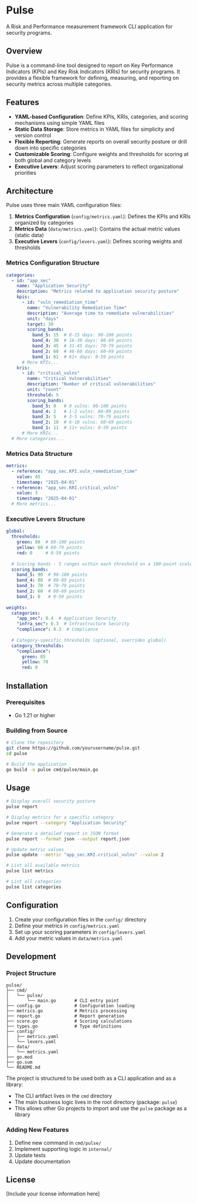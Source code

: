 # Pulse

A Risk and Performance measurement framework CLI application for security programs.

## Overview

Pulse is a command-line tool designed to report on Key Performance Indicators (KPIs) and Key Risk Indicators (KRIs) for security programs. It provides a flexible framework for defining, measuring, and reporting on security metrics across multiple categories.

## Features

- **YAML-based Configuration**: Define KPIs, KRIs, categories, and scoring mechanisms using simple YAML files
- **Static Data Storage**: Store metrics in YAML files for simplicity and version control
- **Flexible Reporting**: Generate reports on overall security posture or drill down into specific categories
- **Customizable Scoring**: Configure weights and thresholds for scoring at both global and category levels
- **Executive Levers**: Adjust scoring parameters to reflect organizational priorities

## Architecture

Pulse uses three main YAML configuration files:

1. **Metrics Configuration** (`config/metrics.yaml`): Defines the KPIs and KRIs organized by categories
2. **Metrics Data** (`data/metrics.yaml`): Contains the actual metric values (static data)
3. **Executive Levers** (`config/levers.yaml`): Defines scoring weights and thresholds

### Metrics Configuration Structure

```yaml
categories:
  - id: "app_sec"
    name: "Application Security"
    description: "Metrics related to application security posture"
    kpis:
      - id: "vuln_remediation_time"
        name: "Vulnerability Remediation Time"
        description: "Average time to remediate vulnerabilities"
        unit: "days"
        target: 30
        scoring_bands:
          band_5: 15  # 0-15 days: 90-100 points
          band_4: 30  # 16-30 days: 80-89 points
          band_3: 45  # 31-45 days: 70-79 points
          band_2: 60  # 46-60 days: 60-69 points
          band_1: 61  # 61+ days: 0-59 points
      # More KPIs...
    kris:
      - id: "critical_vulns"
        name: "Critical Vulnerabilities"
        description: "Number of critical vulnerabilities"
        unit: "count"
        threshold: 5
        scoring_bands:
          band_5: 0   # 0 vulns: 90-100 points
          band_4: 2   # 1-2 vulns: 80-89 points
          band_3: 5   # 3-5 vulns: 70-79 points
          band_2: 10  # 6-10 vulns: 60-69 points
          band_1: 11  # 11+ vulns: 0-59 points
      # More KRIs...
  # More categories...
```

### Metrics Data Structure

```yaml
metrics:
  - reference: "app_sec.KPI.vuln_remediation_time"
    value: 45
    timestamp: "2025-04-01"
  - reference: "app_sec.KRI.critical_vulns"
    value: 3
    timestamp: "2025-04-01"
  # More metrics...
```

### Executive Levers Structure

```yaml
global:
  thresholds:
    green: 80  # 80-100 points
    yellow: 60 # 60-79 points
    red: 0     # 0-59 points
  
  # Scoring bands - 5 ranges within each threshold on a 100-point scale
  scoring_bands:
    band_5: 90  # 90-100 points
    band_4: 80  # 80-89 points
    band_3: 70  # 70-79 points
    band_2: 60  # 60-69 points
    band_1: 0   # 0-59 points
  
weights:
  categories:
    "app_sec": 0.4  # Application Security
    "infra_sec": 0.3  # Infrastructure Security
    "compliance": 0.3  # Compliance
  
  # Category-specific thresholds (optional, overrides global)
  category_thresholds:
    "compliance":
      green: 85
      yellow: 70
      red: 0
```

## Installation

### Prerequisites

- Go 1.21 or higher

### Building from Source

```bash
# Clone the repository
git clone https://github.com/yourusername/pulse.git
cd pulse

# Build the application
go build -o pulse cmd/pulse/main.go
```

## Usage

```bash
# Display overall security posture
pulse report

# Display metrics for a specific category
pulse report --category "Application Security"

# Generate a detailed report in JSON format
pulse report --format json --output report.json

# Update metric values
pulse update --metric "app_sec.KRI.critical_vulns" --value 2

# List all available metrics
pulse list metrics

# List all categories
pulse list categories
```

## Configuration

1. Create your configuration files in the `config/` directory
2. Define your metrics in `config/metrics.yaml`
3. Set up your scoring parameters in `config/levers.yaml`
4. Add your metric values in `data/metrics.yaml`

## Development

### Project Structure

```
pulse/
├── cmd/
│   └── pulse/
│       └── main.go       # CLI entry point
├── config.go             # Configuration loading
├── metrics.go            # Metrics processing
├── report.go             # Report generation
├── score.go              # Scoring calculations
├── types.go              # Type definitions
├── config/
│   ├── metrics.yaml
│   └── levers.yaml
├── data/
│   └── metrics.yaml
├── go.mod
├── go.sum
└── README.md
```

The project is structured to be used both as a CLI application and as a library:
- The CLI artifact lives in the `cmd` directory
- The main business logic lives in the root directory (package: `pulse`)
- This allows other Go projects to import and use the `pulse` package as a library

### Adding New Features

1. Define new command in `cmd/pulse/`
2. Implement supporting logic in `internal/`
3. Update tests
4. Update documentation

## License

[Include your license information here]
